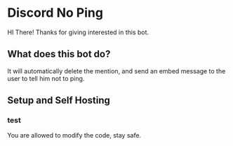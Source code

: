 # Discord No Ping

HI There! Thanks for giving interested in this bot.

## What does this bot do?
It will automatically delete the mention, and send an embed message to the user to tell him not to ping.

## Setup and Self Hosting
### test

You are allowed to modify the code, stay safe.

